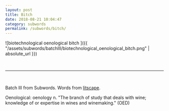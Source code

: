 ```yaml
---
layout: post
title: Bitch 
date: 2018-08-21 10:04:47
category: subwords
permalink: /subwords/bitch/ 
---
```


![biotechnological oenological bitch ]({{ "/assets/subwords/batchIII/biotechnological_oenological_bitch.png" | absolute_url }})


&nbsp;

---

&nbsp;

Batch III from Subwords. Words from [litscape](https://www.litscape.com/).

Oenological: oenology n. "The branch of study that deals with wine; knowledge of or expertise in wines and winemaking." (OED)
